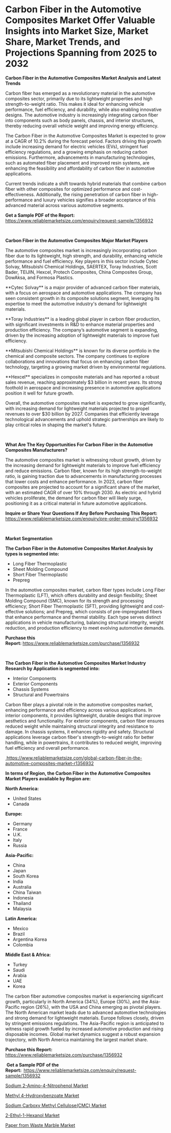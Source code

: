 <p><h1>Carbon Fiber in the Automotive Composites Market Offer Valuable Insights into Market Size, Market Share, Market Trends, and Projections Spanning from 2025 to 2032</h1></p><p><strong>Carbon Fiber in the Automotive Composites Market Analysis and Latest Trends</strong></p>
<p><p>Carbon fiber has emerged as a revolutionary material in the automotive composites sector, primarily due to its lightweight properties and high strength-to-weight ratio. This makes it ideal for enhancing vehicle performance, fuel efficiency, and durability, while also enabling innovative designs. The automotive industry is increasingly integrating carbon fiber into components such as body panels, chassis, and interior structures, thereby reducing overall vehicle weight and improving energy efficiency.</p><p>The Carbon Fiber in the Automotive Composites Market is expected to grow at a CAGR of 10.2% during the forecast period. Factors driving this growth include increasing demand for electric vehicles (EVs), stringent fuel efficiency regulations, and a growing emphasis on reducing carbon emissions. Furthermore, advancements in manufacturing technologies, such as automated fiber placement and improved resin systems, are enhancing the feasibility and affordability of carbon fiber in automotive applications.</p><p>Current trends indicate a shift towards hybrid materials that combine carbon fiber with other composites for optimized performance and cost-effectiveness. Additionally, the rising penetration of carbon fiber in high-performance and luxury vehicles signifies a broader acceptance of this advanced material across various automotive segments.</p></p>
<p><strong>Get a Sample PDF of the Report:&nbsp;</strong> <a href="https://www.reliablemarketsize.com/enquiry/request-sample/1356932?utm_campaign=1901&utm_medium=2&utm_source=Github&utm_content=ia&utm_term=02042025&utm_id=carbon-fiber-in-the-automotive-composites">https://www.reliablemarketsize.com/enquiry/request-sample/1356932</a></p>
<p>&nbsp;</p>
<p><strong>Carbon Fiber in the Automotive Composites Major Market Players</strong></p>
<p><p>The automotive composites market is increasingly incorporating carbon fiber due to its lightweight, high strength, and durability, enhancing vehicle performance and fuel efficiency. Key players in this sector include Cytec Solvay, Mitsubishi Chemical Holdings, SAERTEX, Toray Industries, Scott Bader, TEIJIN, Hexcel, Protech Composites, China Composites Group, DowAksa, and Formosa Plastics.</p><p>**Cytec Solvay** is a major provider of advanced carbon fiber materials, with a focus on aerospace and automotive applications. The company has seen consistent growth in its composite solutions segment, leveraging its expertise to meet the automotive industry's demand for lightweight materials.</p><p>**Toray Industries** is a leading global player in carbon fiber production, with significant investments in R&D to enhance material properties and production efficiency. The company’s automotive segment is expanding, driven by the increasing adoption of lightweight materials to improve fuel efficiency.</p><p>**Mitsubishi Chemical Holdings** is known for its diverse portfolio in the chemical and composite sectors. The company continues to explore collaborations and innovations that focus on enhancing carbon fiber technology, targeting a growing market driven by environmental regulations.</p><p>**Hexcel** specializes in composite materials and has reported a robust sales revenue, reaching approximately $3 billion in recent years. Its strong foothold in aerospace and increasing presence in automotive applications position it well for future growth.</p><p>Overall, the automotive composites market is expected to grow significantly, with increasing demand for lightweight materials projected to propel revenues to over $30 billion by 2027. Companies that efficiently leverage technological advancements and uphold strategic partnerships are likely to play critical roles in shaping the market's future.</p></p>
<p>&nbsp;</p>
<p><strong>What Are The Key Opportunities For Carbon Fiber in the Automotive Composites Manufacturers?</strong></p>
<p><p>The automotive composites market is witnessing robust growth, driven by the increasing demand for lightweight materials to improve fuel efficiency and reduce emissions. Carbon fiber, known for its high strength-to-weight ratio, is gaining traction due to advancements in manufacturing processes that lower costs and enhance performance. In 2023, carbon fiber composites are projected to account for a significant share of the market, with an estimated CAGR of over 10% through 2030. As electric and hybrid vehicles proliferate, the demand for carbon fiber will likely surge, positioning it as a critical material in future automotive applications.</p></p>
<p><strong>Inquire or Share Your Questions If Any Before Purchasing This Report:</strong> <a href="https://www.reliablemarketsize.com/enquiry/pre-order-enquiry/1356932?utm_campaign=1901&utm_medium=2&utm_source=Github&utm_content=ia&utm_term=02042025&utm_id=carbon-fiber-in-the-automotive-composites">https://www.reliablemarketsize.com/enquiry/pre-order-enquiry/1356932</a></p>
<p>&nbsp;</p>
<p><strong>Market Segmentation</strong></p>
<p><strong>The Carbon Fiber in the Automotive Composites Market Analysis by types is segmented into:</strong></p>
<p><ul><li>Long Fiber Thermoplastic</li><li>Sheet Molding Compound</li><li>Short Fiber Thermoplastic</li><li>Prepreg</li></ul></p>
<p><p>In the automotive composites market, carbon fiber types include Long Fiber Thermoplastic (LFT), which offers durability and design flexibility; Sheet Molding Compound (SMC), known for its strength and processing efficiency; Short Fiber Thermoplastic (SFT), providing lightweight and cost-effective solutions; and Prepreg, which consists of pre-impregnated fibers that enhance performance and thermal stability. Each type serves distinct applications in vehicle manufacturing, balancing structural integrity, weight reduction, and production efficiency to meet evolving automotive demands.</p></p>
<p><strong>Purchase this Report:&nbsp;</strong><a href="https://www.reliablemarketsize.com/purchase/1356932?utm_campaign=1901&utm_medium=2&utm_source=Github&utm_content=ia&utm_term=02042025&utm_id=carbon-fiber-in-the-automotive-composites">https://www.reliablemarketsize.com/purchase/1356932</a></p>
<p>&nbsp;</p>
<p><strong>The Carbon Fiber in the Automotive Composites Market Industry Research by Application is segmented into:</strong></p>
<p><ul><li>Interior Components</li><li>Exterior Components</li><li>Chassis Systems</li><li>Structural and Powertrains</li></ul></p>
<p><p>Carbon fiber plays a pivotal role in the automotive composites market, enhancing performance and efficiency across various applications. In interior components, it provides lightweight, durable designs that improve aesthetics and functionality. For exterior components, carbon fiber ensures reduced weight while maintaining structural integrity and resistance to damage. In chassis systems, it enhances rigidity and safety. Structural applications leverage carbon fiber's strength-to-weight ratio for better handling, while in powertrains, it contributes to reduced weight, improving fuel efficiency and overall performance.</p></p>
<p><a href="https://www.reliablemarketsize.com/global-carbon-fiber-in-the-automotive-composites-market-r1356932?utm_campaign=1901&utm_medium=2&utm_source=Github&utm_content=ia&utm_term=02042025&utm_id=carbon-fiber-in-the-automotive-composites">&nbsp;https://www.reliablemarketsize.com/global-carbon-fiber-in-the-automotive-composites-market-r1356932</a></p>
<p><strong>In terms of Region, the Carbon Fiber in the Automotive Composites Market Players available by Region are:</strong></p>
<p>
    <p> <strong> North America: </strong>
        <ul>
            <li>United States</li>
            <li>Canada</li>
        </ul>
        </p> 
    <p> <strong> Europe: </strong>
        <ul>
            <li>Germany</li>
            <li>France</li>
            <li>U.K.</li>
            <li>Italy</li>
            <li>Russia</li>
        </ul>
        </p> 
    <p> <strong> Asia-Pacific: </strong>
        <ul>
            <li>China</li>
            <li>Japan</li>
            <li>South Korea</li>
            <li>India</li>
            <li>Australia</li>
            <li>China Taiwan</li>
            <li>Indonesia</li>
            <li>Thailand</li>
            <li>Malaysia</li>
        </ul>
        </p> 
    <p> <strong> Latin America: </strong>
        <ul>
            <li>Mexico</li>
            <li>Brazil</li>
            <li>Argentina Korea</li>
            <li>Colombia</li>
        </ul>
        </p> 
    <p> <strong> Middle East & Africa: </strong>
        <ul>
            <li>Turkey</li>
            <li>Saudi</li>
            <li>Arabia</li>
            <li>UAE</li>
            <li>Korea</li>
        </ul>
    </p>
    </p>
<p><p>The carbon fiber automotive composites market is experiencing significant growth, particularly in North America (34%), Europe (30%), and the Asia-Pacific region (26%), with the USA and China emerging as pivotal players. The North American market leads due to advanced automotive technologies and strong demand for lightweight materials. Europe follows closely, driven by stringent emissions regulations. The Asia-Pacific region is anticipated to witness rapid growth fueled by increased automotive production and rising disposable incomes. Global market dynamics suggest a robust expansion trajectory, with North America maintaining the largest market share.</p></p>
<p><strong>Purchase this Report: </strong><a href="https://www.reliablemarketsize.com/purchase/1356932?utm_campaign=1901&utm_medium=2&utm_source=Github&utm_content=ia&utm_term=02042025&utm_id=carbon-fiber-in-the-automotive-composites">https://www.reliablemarketsize.com/purchase/1356932</a></p>
<p>&nbsp;<strong>Get a Sample PDF of the Report:&nbsp;&nbsp;</strong><a href="https://www.reliablemarketsize.com/enquiry/request-sample/1356932?utm_campaign=1901&utm_medium=2&utm_source=Github&utm_content=ia&utm_term=02042025&utm_id=carbon-fiber-in-the-automotive-composites">https://www.reliablemarketsize.com/enquiry/request-sample/1356932</a></p>
<p><strong></strong></p>
<p><p><a href="https://github.com/indrystar/Market-Research-Report-List-5/blob/main/sodium-2-amino-4-nitrophenol-market.md?utm_campaign=1901&utm_medium=2&utm_source=Github&utm_content=ia&utm_term=02042025&utm_id=carbon-fiber-in-the-automotive-composites">Sodium 2-Amino-4-Nitrophenol Market</a></p><p><a href="https://github.com/fabrehugessf/Market-Research-Report-List-1/blob/main/methyl-4-hydroxybenzoate-market.md?utm_campaign=1901&utm_medium=2&utm_source=Github&utm_content=ia&utm_term=02042025&utm_id=carbon-fiber-in-the-automotive-composites">Methyl 4-Hydroxybenzoate Market</a></p><p><a href="https://github.com/bozzoquishmd/Market-Research-Report-List-1/blob/main/sodium-carboxy-methyl-cellulosecmc-market.md?utm_campaign=1901&utm_medium=2&utm_source=Github&utm_content=ia&utm_term=02042025&utm_id=carbon-fiber-in-the-automotive-composites">Sodium Carboxy Methyl Cellulose(CMC) Market</a></p><p><a href="https://github.com/wiltsdeenyuw/Market-Research-Report-List-1/blob/main/2-ethyl-1-hexanol-market.md?utm_campaign=1901&utm_medium=2&utm_source=Github&utm_content=ia&utm_term=02042025&utm_id=carbon-fiber-in-the-automotive-composites">2-Ethyl-1-Hexanol Market</a></p><p><a href="https://github.com/AKSHATREPORTPRIME/Market-Research-Report-List-7/blob/main/paper-from-waste-marble-market.md?utm_campaign=1901&utm_medium=2&utm_source=Github&utm_content=ia&utm_term=02042025&utm_id=carbon-fiber-in-the-automotive-composites">Paper from Waste Marble Market</a></p></p>